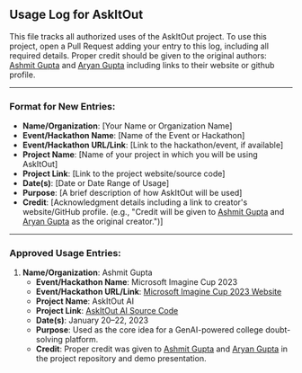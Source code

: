 ## Usage Log for AskItOut

This file tracks all authorized uses of the AskItOut project. To use this project, open a Pull Request adding your entry to this log, including all required details. Proper credit should be given to the original authors: [Ashmit Gupta](https://www.ashmit.dev) and [Aryan Gupta](https://github.com/aryanguptaaa) including links to their website or github profile.

---

### Format for New Entries:
- **Name/Organization**: [Your Name or Organization Name]
- **Event/Hackathon Name**: [Name of the Event or Hackathon]
- **Event/Hackathon URL/Link**: [Link to the hackathon/event, if available]
- **Project Name**: [Name of your project in which you will be using AskItOut]
- **Project Link**: [Link to the project website/source code]
- **Date(s)**: [Date or Date Range of Usage]
- **Purpose**: [A brief description of how AskItOut will be used]
- **Credit**: [Acknowledgment details including a link to creator's website/GitHub profile. (e.g., "Credit will be given to [Ashmit Gupta](https://www.ashmit.dev) and [Aryan Gupta](https://github.com/aryanguptaaa) as the original creator.")]
---

### Approved Usage Entries:

1. **Name/Organization**: Ashmit Gupta
   - **Event/Hackathon Name**: Microsoft Imagine Cup 2023
   - **Event/Hackathon URL/Link**: [Microsoft Imagine Cup 2023 Website](https://imaginecup.microsoft.com/)
   - **Project Name**: AskItOut AI
   - **Project Link**: [AskItOut AI Source Code](https://github.com/devilkiller-ag/AskItOut)
   - **Date(s)**: January 20–22, 2023
   - **Purpose**: Used as the core idea for a GenAI-powered college doubt-solving platform.
   - **Credit**: Proper credit was given to [Ashmit Gupta](https://www.ashmit.dev) and [Aryan Gupta](https://github.com/aryanguptaaa) in the project repository and demo presentation.

